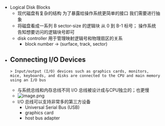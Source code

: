 - Logical Disk Blocks  
	- 现代磁盘有复杂的结构 为了暴露给操作系统更简单的接口 我们需要进行抽象  
	- 将磁盘看成一系列 B sector-size 的逻辑块 从 0 到 B-1 标号； 操作系统告知想要访问的逻辑块号即可  
	- disk controller 用于管理映射逻辑号和物理扇区的关系  
		- block number -> (surface, track, sector)  
- Connecting I/O Devices  
	-  
	  > Input/output (I/O) devices such as graphics cards, monitors, mice, keyboards, and disks are connected to the CPU and main memory using an I/O bus  

	- 与系统总线和内存总线不同 I/O 总线被设计成与CPU独立的；也更慢  
	- ![image.png](../assets/image_1679974854873_0.png)  
	- I/O 总线可以支持非常多的第三方设备  
		- Universal Serial Bus (USB)  
		- graphics card  
		- host bus adapter  